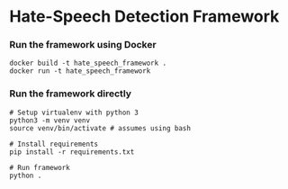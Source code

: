 # Hate-Speech Detection Framework

### Run the framework using Docker
~~~
docker build -t hate_speech_framework .
docker run -t hate_speech_framework
~~~


### Run the framework directly
~~~
# Setup virtualenv with python 3
python3 -m venv venv
source venv/bin/activate # assumes using bash

# Install requirements
pip install -r requirements.txt

# Run framework
python .
~~~

